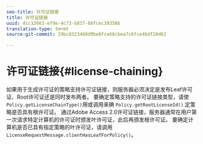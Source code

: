 ```yaml
---
seo-title: 许可证链接
title: 许可证链接
uuid: dcc12663-ef9e-4c73-b837-66fcec39358b
translation-type: tm+mt
source-git-commit: 29bc8323460d9be0fce66cbea7c6fce46df20d61

---
```



# 许可证链接{#license-chaining}

如果用于生成许可证的策略支持许可证链接，则服务器必须决定是发布Leaf许可证、Root许可证还是同时发布两者。 要确定策略支持的许可证链接类型，请使 `Policy.getLicenseChainType()`用或调用来确 `Policy.getRootLicenseId()` 定策略是否具有根许可证。 通过Adobe Access 2.0许可证链接，服务器通常在用户第一次请求特定计算机的许可证时颁发叶许可证，此后再颁发根许可证。 要确定计算机是否已具有指定策略的叶许可证，请调用 `LicenseRequestMessage.clientHasLeafForPolicy()`。
